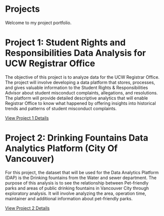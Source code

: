 # Projects
Welcome to my project portfolio.
# Project 1: Student Rights and Responsibilities Data Analysis for UCW Registrar Office
The objective of this project is to analyze data for the UCW Registrar Office. The project will involve developing a data platform that stores, processes, and gives valuable information to the Student Rights & Responsibilities Advisor about student misconduct complaints, allegations, and resolutions. The platform will provide detailed descriptive analytics that will enable Registrar Office to know what happened by offering insights into historical trends and patterns of student misconduct complaints.

[View Project 1 Details](./Project%201/)

# Project 2: Drinking Fountains Data Analytics Platform (City Of Vancouver)
For this project, the dataset that will be used for the Data Analytics Platform (DAP) is the Drinking fountains from the Water and sewer department. The purpose of this analysis is to see the relationship between Pet-friendly parks and areas of public drinking fountains in Vancouver City through exploratory analysis. It will involve analyzing the area, operation time, maintainer and additional information about pet-friendly parks.

[View Project 2 Details](./Project%202)
